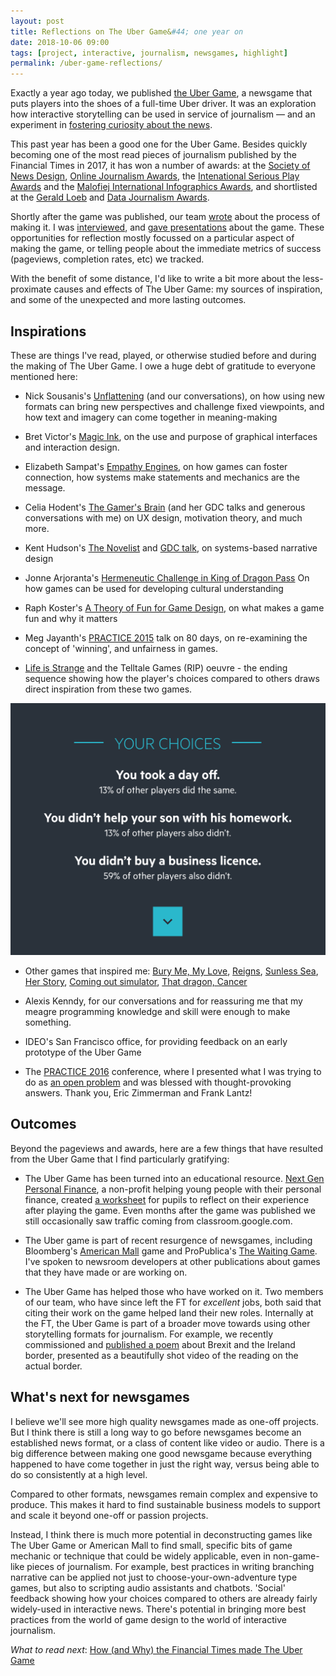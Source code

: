 ```yaml
---
layout: post
title: Reflections on The Uber Game&#44; one year on
date: 2018-10-06 09:00
tags: [project, interactive, journalism, newsgames, highlight]
permalink: /uber-game-reflections/
---
```


Exactly a year ago today, we published [the Uber Game](https://ig.ft.com/uber-game), a newsgame that puts players into the shoes of a full-time Uber driver. It was an exploration how interactive storytelling can be used in service of journalism &mdash; and an experiment in [fostering curiosity about the news](/need-for-news/).  

This past year has been a good one for the Uber Game. Besides quickly becoming one of the most read pieces of journalism published by the Financial Times in 2017, it has won a number of awards: at the [Society of News Design](https://www.snd.org/bodd/about/2017-results/#ED), [Online Journalism Awards](https://awards.journalists.org/entries/the-uber-game/), the [Intenational Serious Play Awards](https://seriousplayconf.com/2018-award-winners/) and the [Malofiej International Infographics Awards](http://www.malofiejgraphics.com/wp-content/uploads/2018/03/M26-Awards-List-DEF.pdf), and shortlisted at the [Gerald Loeb](https://www.anderson.ucla.edu/gerald-loeb-awards) and [Data Journalism Awards](https://www.datajournalismawards.org/shortlist/). 

Shortly after the game was published, our team [wrote](https://source.opennews.org/articles/how-and-why-financial-times-made-uber-game/) about the process of making it. I was [interviewed](https://www.itsnicethat.com/news/financial-times-the-uber-game-robin-kwong-091017), and [gave presentations](/new-audiences/) about the game. These opportunities for reflection mostly focussed on a particular aspect of making the game, or telling people about the immediate metrics of success (pageviews, completion rates, etc) we tracked.

With the benefit of some distance, I'd like to write a bit more about the less-proximate causes and effects of The Uber Game: my sources of inspiration, and some of the unexpected and more lasting outcomes.

## Inspirations

These are things I've read, played, or otherwise studied before and during the making of The Uber Game. I owe a huge debt of gratitude to everyone mentioned here:

- Nick Sousanis's [Unflattening](https://www.amazon.co.uk/Unflattening-Nick-Sousanis/dp/0674744438/ref=sr_1_1?ie=UTF8&qid=1537725242&sr=8-1&keywords=unflattening+by+nick+sousanis) (and our conversations), on how using new formats can bring new perspectives and challenge fixed viewpoints, and how text and imagery can come together in meaning-making

- Bret Victor's [Magic Ink](http://worrydream.com/MagicInk/), on the use and purpose of graphical interfaces and interaction design. 

- Elizabeth Sampat's [Empathy Engines](https://elizabethsampat.itch.io/empathy-engines), on how games can foster connection, how systems make statements and mechanics are the message.

- Celia Hodent's [The Gamer's Brain](https://celiahodent.com/the-gamers-brain/) (and her GDC talks and generous conversations with me) on UX design, motivation theory, and much more.

- Kent Hudson's [The Novelist](http://www.thenovelistgame.com/author/adminkent/) and [GDC talk](https://www.gdcvault.com/play/1020428/The-System-Is-the-Message), on systems-based narrative design

- Jonne Arjoranta's [Hermeneutic Challenge in King of Dragon Pass](https://jyx.jyu.fi/bitstream/handle/123456789/51726/arjoranta2016.pdf?sequence=1) On how games can be used for developing cultural understanding

- Raph Koster's [A Theory of Fun for Game Design](https://www.theoryoffun.com/), on what makes a game fun and why it matters

- Meg Jayanth's [PRACTICE 2015](https://vimeo.com/149286981) talk on 80 days, on re-examining the concept of 'winning', and unfairness in games.

- [Life is Strange](https://en.wikipedia.org/wiki/Life_Is_Strange) and the Telltale Games (RIP) oeuvre - the ending sequence showing how the player's choices compared to others draws direct inspiration from these two games.

![](/images/socialchoices.png)

- Other games that inspired me: [Bury Me, My Love](burymemylove.arte.tv/), [Reigns](https://www.devolverdigital.com/games/view/reigns), [Sunless Sea](https://en.wikipedia.org/wiki/Sunless_Sea), [Her Story](http://www.herstorygame.com/), [Coming out simulator](http://ncase.me/cos/), [That dragon, Cancer](http://www.thatdragoncancer.com/)

- Alexis Kenndy, for our conversations and for reassuring me that my meagre programming knowledge and skill were enough to make something.

- IDEO's San Francisco office, for providing feedback on an early prototype of the Uber Game

- The [PRACTICE 2016](/practice16/) conference, where I presented what I was trying to do as [an open problem](/game-design/) and was blessed with thought-provoking answers. Thank you, Eric Zimmerman and Frank Lantz! 

## Outcomes

Beyond the pageviews and awards, here are a few things that have resulted from the Uber Game that I find particularly gratifying: 

- The Uber Game has been turned into an educational resource. [Next Gen Personal Finance](https://www.ngpf.org/), a non-profit helping young people with their personal finance, created [a worksheet](https://docs.google.com/document/d/1oj3rM1iEyKfB1uRP5jdIq2s9OIQ6XBEV79vxEGZADHg/edit) for pupils to reflect on their experience after playing the game. Even months after the game was published we still occasionally saw traffic coming from classroom.google.com.

- The Uber game is part of recent resurgence of newsgames, including Bloomberg's [American Mall](https://www.bloomberg.com/features/american-mall-game/) game and ProPublica's [The Waiting Game](http://projects.propublica.org/asylum/). I've spoken to newsroom developers at other publications about games that they have made or are working on.

- The Uber Game has helped those who have worked on it. Two members of our team, who have since left the FT for _excellent_ jobs, both said that citing their work on the game helped land their new roles. Internally at the FT, the Uber Game is part of a broader move towards using other storytelling formats for journalism. For example, we recently commissioned and [published a poem](https://www.ft.com/video/33264c1e-c744-4b24-bdb7-b89b09716517?playlist-name=editors-picks&playlist-offset=1) about Brexit and the Ireland border, presented as a beautifully shot video of the reading on the actual border.

## What's next for newsgames

I believe we'll see more high quality newsgames made as one-off projects. But I think there is still a long way to go before newsgames become an established news format, or a class of content like video or audio. There is a big difference between making one good newsgame because everything happened to have come together in just the right way, versus being able to do so consistently at a high level. 

Compared to other formats, newsgames remain complex and expensive to produce. This makes it hard to find sustainable business models to support and scale it beyond one-off or passion projects.

Instead, I think there is much more potential in deconstructing games like The Uber Game or American Mall to find small, specific bits of game mechanic or technique that could be widely applicable, even in non-game-like pieces of journalism. For example, best practices in writing branching narrative can be applied not just to choose-your-own-adventure type games, but also to scripting audio assistants and chatbots. 'Social' feedback showing how your choices compared to others are already fairly widely-used in interactive news. There's potential in bringing more best practices from the world of game design to the world of interactive journalism.

*What to read next*: [How (and Why) the Financial Times made The Uber Game](/uber-game-writeup/)






